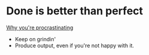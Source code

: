# Done is better than perfect

[Why you're procrastinating](https://www.youtube.com/watch?v=caOe9ajgZec)

- Keep on grindin'
- Produce output, even if you're not happy with it.

